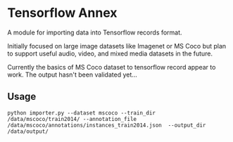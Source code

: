 # Tensorflow Annex
A module for importing data into Tensorflow records format.

Initially focused on large image datasets like Imagenet or MS Coco but plan to support useful audio, video, and mixed media datasets in the future.

Currently the basics of MS Coco dataset to tensorflow record appear to work. The output hasn't been validated yet...

## Usage

    python importer.py --dataset mscoco --train_dir /data/mscoco/train2014/ --annotation_file /data/mscoco/annotations/instances_train2014.json  --output_dir /data/output/

